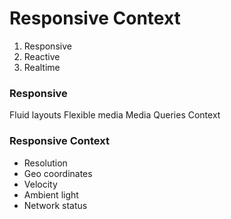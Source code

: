 # Responsive Context

1. Responsive
2. Reactive
3. Realtime

### Responsive
Fluid layouts
Flexible media
Media Queries
Context

### Responsive Context
* Resolution
* Geo coordinates
* Velocity
* Ambient light
* Network status
